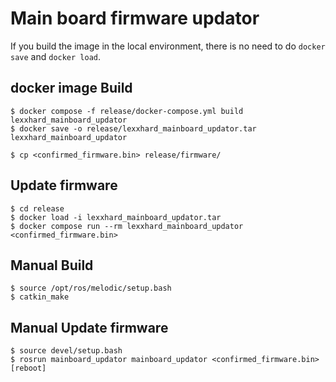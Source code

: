# Main board firmware updator
If you build the image in the local environment, there is no need to do `docker save` and `docker load`.
## docker image Build
```shell
$ docker compose -f release/docker-compose.yml build lexxhard_mainboard_updator
$ docker save -o release/lexxhard_mainboard_updator.tar lexxhard_mainboard_updator

$ cp <confirmed_firmware.bin> release/firmware/

```
## Update firmware
```shell
$ cd release
$ docker load -i lexxhard_mainboard_updator.tar
$ docker compose run --rm lexxhard_mainboard_updator <confirmed_firmware.bin>
```
## Manual Build
```shell
$ source /opt/ros/melodic/setup.bash
$ catkin_make
```
## Manual Update firmware
```shell
$ source devel/setup.bash
$ rosrun mainboard_updator mainboard_updator <confirmed_firmware.bin> [reboot]
```
